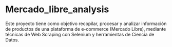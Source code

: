 # Mercado_libre_analysis
Este proyecto tiene como objetivo recopilar, procesar y analizar información de productos de una plataforma de e-commerce (Mercado Libre), mediante técnicas de Web Scraping con Selenium y herramientas de Ciencia de Datos.
